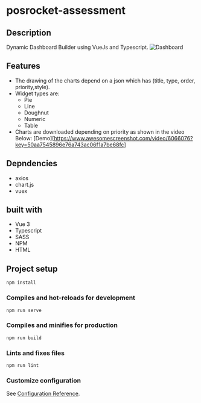 # posrocket-assessment

## Description
Dynamic Dashboard Builder using VueJs and Typescript.
![Dashboard](https://www.awesomescreenshot.com/image/16981219?key=3ab64bc93f4630c5d8708feb8201592a)

## Features
- The drawing of the charts depend on a json which has (title, type, order, priority,style).
- Widget types are:
    - Pie
    - Line
    - Doughnut
    - Numeric
    - Table
- Charts are downloaded depending on priority as shown in the video Below:
[Demo][https://www.awesomescreenshot.com/video/6066076?key=50aa7545896e76a743ac06f1a7be68fc]

## Depndencies
- axios
- chart.js
- vuex

## built with
- Vue 3
- Typescript
- SASS
- NPM
- HTML

## Project setup
```
npm install
```

### Compiles and hot-reloads for development
```
npm run serve
```

### Compiles and minifies for production
```
npm run build
```

### Lints and fixes files
```
npm run lint
```

### Customize configuration
See [Configuration Reference](https://cli.vuejs.org/config/).
